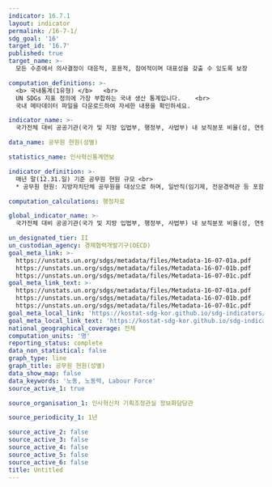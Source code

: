 ```yaml
---
indicator: 16.7.1
layout: indicator
permalink: /16-7-1/
sdg_goal: '16'
target_id: '16.7'
published: true
target_name: >-
  모든 수준에서 의사결정이 대응적, 포용적, 참여적이며 대표성을 갖출 수 있도록 보장

computation_definitions: >-
  <b> 국내통계(1유형) </b>   <br>
  UN SDGs 지표 정의에 가장 부합하는 국내 생산 통계입니다.    <br>
  국내 메타데이터 파일을 다운로드하여 자세한 내용을 확인하세요.

indicator_name: >-
  국가전체 대비 공공기관(국가 및 지방 입법부, 행정부, 사법부) 내 보직분포 비율(성, 연령, 장애 및 인구집단별)

data_name: 공무원 현원(성별)

statistics_name: 인사혁신통계연보

indicator_definition: >-
  매년 말(12.31.일) 기준 공무원 현원 규모 <br>
  * 공무원 현원: 지방자치단체 공무원을 대상으로 하며, 일반직(임기제, 전문경력관 등 포함), 특정직, 정무직, 별정직을 포함한다. 일반임기제공무원을 제외한 시간선택제임기제 공무원과 한시임기제공무원은 지방공무원 현원에 포함하지 않음. 별도정원(교육, 파견, 휴직인원) 미포함, 기간제근로자, 무기계약직 미포함

computation_calculations: 행정자료

global_indicator_name: >-
  국가전체 대비 공공기관(국가 및 지방 입법부, 행정부, 사법부) 내 보직분포 비율(성, 연령, 장애 및 인구집단별)

un_designated_tier: II
un_custodian_agency: 경제협력개발기구(OECD)
goal_meta_link: >-
  https://unstats.un.org/sdgs/metadata/files/Metadata-16-07-01a.pdf   
  https://unstats.un.org/sdgs/metadata/files/Metadata-16-07-01b.pdf   
  https://unstats.un.org/sdgs/metadata/files/Metadata-16-07-01c.pdf
goal_meta_link_text: >-
  https://unstats.un.org/sdgs/metadata/files/Metadata-16-07-01a.pdf   
  https://unstats.un.org/sdgs/metadata/files/Metadata-16-07-01b.pdf   
  https://unstats.un.org/sdgs/metadata/files/Metadata-16-07-01c.pdf
goal_meta_local_link: 'https://kostat-sdg-kor.github.io/sdg-indicators/public/data/Metadata-16-07-01_KOR.pdf'
goal_meta_local_link_text: 'https://kostat-sdg-kor.github.io/sdg-indicators/public/data/Metadata-16-07-01_KOR.pdf'
national_geographical_coverage: 전체
computation_units: '명'
reporting_status: complete
data_non_statistical: false
graph_type: line
graph_title: 공무원 현원(성별)
data_show_map: false
data_keywords: '노동, 노동력, Labour Force'
source_active_1: true

source_organisation_1: 인사혁신처 기획조정관실 정보화담당관

source_periodicity_1: 1년

source_active_2: false
source_active_3: false
source_active_4: false
source_active_5: false
source_active_6: false
title: Untitled
---
```


